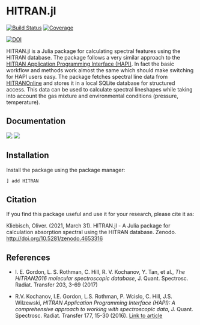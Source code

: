 # HITRAN.jl

[![Build Status](https://ci.appveyor.com/api/projects/status/github/TacHawkes/HITRAN.jl?svg=true)](https://ci.appveyor.com/project/TacHawkes/HITRAN-jl)
[![Coverage](https://codecov.io/gh/TacHawkes/HITRAN.jl/branch/master/graph/badge.svg)](https://codecov.io/gh/TacHawkes/HITRAN.jl)

[![DOI](https://zenodo.org/badge/DOI/10.5281/zenodo.4653317.svg)](https://doi.org/10.5281/zenodo.4653317)

HITRAN.jl is a Julia package for calculating spectral features using the HITRAN database. The package follows a very similar approach to the [HITRAN Application Programming Interface (HAPI)](https://github.com/hitranonline/hapi). In fact the basic workflow and methods work almost the same which should make switching for HAPI users easy.
The package fetches spectral line data from [HITRANOnline](https://hitran.org) and stores it in a local SQLite database for structured access. This data can be used to calculate spectral lineshapes while taking into account the gas mixture and environmental conditions (pressure, temperature).

## Documentation

[![](https://img.shields.io/badge/docs-dev-blue.svg)](https://tachawkes.github.io/HITRAN.jl/dev)
[![](https://img.shields.io/badge/docs-stable-blue.svg)](https://tachawkes.github.io/HITRAN.jl/stable)

## Installation

Install the package using the package manager:

```julia
] add HITRAN
```

## Citation

If you find this package useful and use it for your research, please cite it as:

Kliebisch, Oliver. (2021, March 31). HITRAN.jl - A Julia package for calculation absorption spectral using the HITRAN database. Zenodo. http://doi.org/10.5281/zenodo.4653316

## References

* I. E. Gordon, L. S. Rothman, C. Hill, R. V. Kochanov, Y. Tan, et al., *The HITRAN2016 molecular spectroscopic database*, J. Quant. Spectrosc. Radiat. Transfer 203, 3-69 (2017)

* R.V. Kochanov, I.E. Gordon, L.S. Rothman, P. Wcislo, C. Hill, J.S. Wilzewski, *HITRAN Application Programming Interface (HAPI): A comprehensive approach to working with spectroscopic data*, J. Quant. Spectrosc. Radiat. Transfer 177, 15-30 (2016). [Link to article](http://dx.doi.org/10.1016/j.jqsrt.2016.03.005)